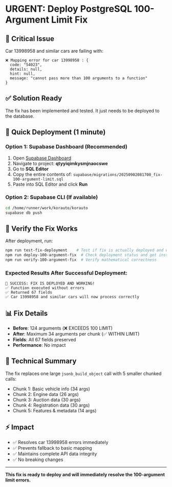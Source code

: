 # URGENT: Deploy PostgreSQL 100-Argument Limit Fix

## 🚨 Critical Issue
Car 13998958 and similar cars are failing with:
```
❌ Mapping error for car 13998958 : {
  code: "54023",
  details: null,
  hint: null,
  message: "cannot pass more than 100 arguments to a function"
}
```

## ✅ Solution Ready
The fix has been implemented and tested. It just needs to be deployed to the database.

## 🚀 Quick Deployment (1 minute)

### Option 1: Supabase Dashboard (Recommended)
1. Open [Supabase Dashboard](https://supabase.com/dashboard)
2. Navigate to project: **qtyyiqimkysmjnaocswe**
3. Go to **SQL Editor**
4. Copy the entire contents of: `supabase/migrations/20250902081700_fix-100-argument-limit.sql`
5. Paste into SQL Editor and click **Run**

### Option 2: Supabase CLI (If available)
```bash
cd /home/runner/work/korauto/korauto
supabase db push
```

## 🧪 Verify the Fix Works
After deployment, run:
```bash
npm run test-fix-deployment    # Test if fix is actually deployed and working
npm run deploy-100-argument-fix  # Check deployment status and get instructions
npm run verify-100-argument-fix  # Verify mathematical correctness
```

### Expected Results After Successful Deployment:
```
🎉 SUCCESS: FIX IS DEPLOYED AND WORKING!
✅ Function executed without errors
✅ Returned 67 fields
✅ Car 13998958 and similar cars will now process correctly
```

## 📊 Fix Details
- **Before**: 124 arguments (❌ EXCEEDS 100 LIMIT)
- **After**: Maximum 34 arguments per chunk (✅ WITHIN LIMIT)
- **Fields**: All 67 fields preserved
- **Performance**: No impact

## 🔧 Technical Summary
The fix replaces one large `jsonb_build_object` call with 5 smaller chunked calls:
- Chunk 1: Basic vehicle info (34 args)
- Chunk 2: Engine data (26 args)
- Chunk 3: Auction data (30 args)
- Chunk 4: Registration data (30 args)
- Chunk 5: Features & metadata (14 args)

## ⚡ Impact
- ✅ Resolves car 13998958 errors immediately
- ✅ Prevents fallback to basic mapping
- ✅ Maintains complete API data integrity
- ✅ No breaking changes

---
**This fix is ready to deploy and will immediately resolve the 100-argument limit errors.**